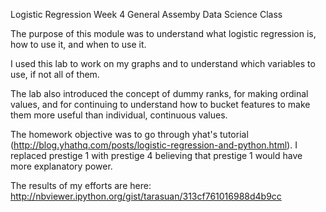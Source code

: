 Logistic Regression Week 4 General Assemby Data Science Class

The purpose of this module was to understand what logistic regression is, how to use it, and when to use it. 

I used this lab to work on my graphs and to understand which variables to use, if not all of them. 

The lab also introduced the concept of dummy ranks, for making ordinal values, and for continuing to understand how to bucket features to make them more useful than individual, continuous values. 

The homework objective was to go through yhat's tutorial (http://blog.yhathq.com/posts/logistic-regression-and-python.html). I replaced prestige 1 with prestige 4 believing that prestige 1 would have more explanatory power. 

The results of my efforts are here: http://nbviewer.ipython.org/gist/tarasuan/313cf761016988d4b9cc